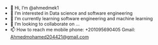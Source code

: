 - 👋 Hi, I’m @ahmedmek1
- 👀 I’m interested in Data science and software engineering
- 🌱 I’m currently learning software engineering and machine learning
- 💞️ I’m looking to collaborate on ...
- 📫 How to reach me mobile
             phone:  +201095690405
             Gmail:  Ahmedmohamed204421@gmail.com 

<!---
ahmedmek1/ahmedmek1 is a ✨ special ✨ repository because its `README.md` (this file) appears on your GitHub profile.
You can click the Preview link to take a look at your changes.
--->
